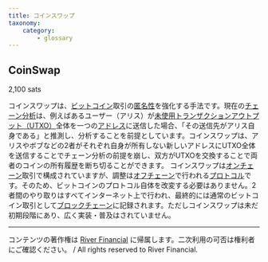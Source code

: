 ```yaml
---
title: コインスワップ
taxonomy:
    category:
        - glossary
---
```




## CoinSwap
2,100 sats

コインスワップは、[ビットコイン](http://lostinbitcoin.jp.testrs.jp/staging/glossary/bitcoin/)取引の[匿名性](http://lostinbitcoin.jp.testrs.jp/staging/glossary/anonymity/)を強化する手法です。現在の[チェーン分析](http://lostinbitcoin.jp.testrs.jp/staging/glossary/chain_analysis/)は、例えばあるユーザー（アリス）が[未使用トランザクションアウトプット（UTXO）](http://lostinbitcoin.jp.testrs.jp/staging/glossary/utxo/)全体を一つの[アドレス](http://lostinbitcoin.jp.testrs.jp/staging/glossary/address/)に送信した場合、「その送信先がアリス自身である」と推測し、分析することを前提としています。コインスワップは、アリスやボブなどの2者がそれぞれ自身が所有しない新しいアドレスにUTXO全体を送信することでチェーン分析の前提を崩し、双方がUTXOを交換することで両者のコインの所有履歴を断ち切ることができます。
コインスワップは[オンチェーン](http://lostinbitcoin.jp.testrs.jp/staging/glossary/on_chain/)取引で構成されていますが、調整は[オフチェーン](http://lostinbitcoin.jp.testrs.jp/staging/glossary/off_chain/)で行われる[プロトコル](http://lostinbitcoin.jp.testrs.jp/staging/glossary/protocol/)です。そのため、ビットコインのプロトコル自体を改変する必要はありません。2者間のやり取りはすべてインターネット上で行われ、最終的には通常のビットコイン取引として[ブロックチェーン](http://lostinbitcoin.jp.testrs.jp/staging/glossary/blockchain-2/)に記録されます。ただしコインスワップは未だ初期段階にあり、広く実装・普及はされていません。

---
コンテンツの著作権は [River Financial](https://river.com/) に帰属します。二次利用の可否は権利者にご確認ください。 / All rights reserved to River Financial.
